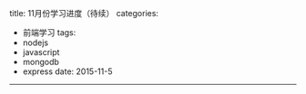 title: 11月份学习进度（待续）
categories:
  - 前端学习
tags:
  - nodejs
  - javascript
  - mongodb
  - express
date: 2015-11-5 
---
 <!-- HTML -->

<!--more-->